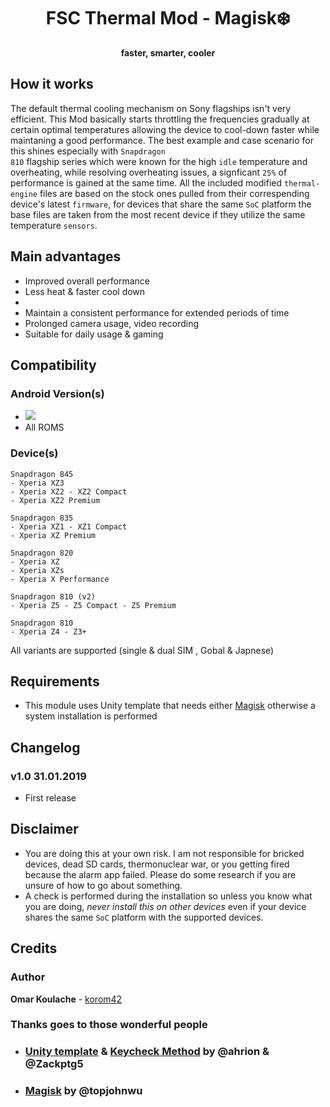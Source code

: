 <h1 align="center">FSC Thermal Mod - Magisk❄️</h1>
<p align="center">
 <strong>faster, smarter, cooler</strong></div>
</p>

## How it works
The default thermal cooling mechanism on Sony flagships isn't very efficient. This Mod basically starts throttling the frequencies gradually at certain optimal temperatures allowing the device to cool-down faster while maintaning a good performance. The best example and case scenario for this shines especially with <code>Snapdragon 810</code> flagship series which were known for the high <code>idle</code> temperature and overheating, while resolving overheating issues, a signficant <code>25%</code> of performance is gained at the same time. All the included modified <code>thermal-engine</code> files are based on the stock ones pulled from their correspending device's latest <code>firmware</code>, for devices that share the same <code>SoC</code> platform the base files are taken from the most recent device if they utilize the same temperature <code>sensors</code>.

## Main advantages
- Improved overall performance
- Less heat & faster cool down
- 
- Maintain a consistent performance for extended periods of time
- Prolonged camera usage, video recording 
- Suitable for daily usage & gaming

## Compatibility
### Android Version(s)
- <img src="https://img.shields.io/badge/Android-5.0%2B-green.svg">
- All ROMS

### Device(s)
```
Snapdragon 845
- Xperia XZ3
- Xperia XZ2 - XZ2 Compact
- Xperia XZ2 Premium

Snapdragon 835
- Xperia XZ1 - XZ1 Compact
- Xperia XZ Premium

Snapdragon 820
- Xperia XZ
- Xperia XZs
- Xperia X Performance

Snapdragon 810 (v2)
- Xperia Z5 - Z5 Compact - Z5 Premium

Snapdragon 810
- Xperia Z4 - Z3+
```
All variants are supported (single & dual SIM , Gobal & Japnese)

## Requirements
- This module uses Unity template that needs either [Magisk](https://github.com/topjohnwu/Magisk/releases) otherwise a system installation is performed

## Changelog
### v1.0 31.01.2019
- First release

## Disclaimer
- You are doing this at your own risk. I am not responsible for bricked devices, dead SD cards, thermonuclear war, or you getting fired because the alarm app failed. Please do some research if you are unsure of how to go about something. 
- A check is performed during the installation so unless you know what you are doing, _never install this on other devices_ even if your device shares the same <code>SoC</code> platform with the supported devices.

## Credits
### Author
**Omar Koulache** - [korom42](https://github.com/korom42)

### Thanks goes to those wonderful people
- ### [Unity template](https://forum.xda-developers.com/android/software/module-audio-modification-library-t3579612) & [Keycheck Method](https://forum.xda-developers.com/android/software/guide-volume-key-selection-flashable-zip-t3773410) by @ahrion & @Zackptg5 
- ### [Magisk](https://github.com/topjohnwu/Magisk) by @topjohnwu
